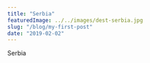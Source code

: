 ```yaml
---
title: "Serbia"
featuredImage: ../../images/dest-serbia.jpg
slug: "/blog/my-first-post"
date: "2019-02-02"
---
```


Serbia
